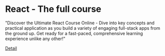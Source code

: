 # React - The full course

"Discover the Ultimate React Course Online - Dive into key concepts and practical application as you build a variety of engaging full-stack apps from the ground up. Get ready for a fast-paced, comprehensive learning experience unlike any other!" 

[Detail](https://eduitfree.com/courses/react-the-full-course)